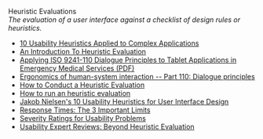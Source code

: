Heuristic Evaluations  
_The evaluation of a user interface against a checklist of design rules or heuristics._

*   [10 Usability Heuristics Applied to Complex Applications](https://www.nngroup.com/articles/usability-heuristics-complex-applications/)  
*   [An Introduction To Heuristic Evaluation](http://usabilitygeek.com/heuristic-evaluation-introduction/)  
*   [Applying ISO 9241-110 Dialogue Principles to Tablet Applications in Emergency Medical Services (PDF)](https://pdfs.semanticscholar.org/3d51/ab6549bbbb61dbd40e2062e13b057c37cdf3.pdf)  
*   [Ergonomics of human-system interaction -- Part 110: Dialogue principles](http://www.iso.org/iso/home/store/catalogue_tc/catalogue_detail.htm?csnumber=38009)  
*   [How to Conduct a Heuristic Evaluation](https://www.nngroup.com/articles/how-to-conduct-a-heuristic-evaluation/)  
*   [How to run an heuristic evaluation](http://uxmastery.com/how-to-run-an-heuristic-evaluation/)  
*   [Jakob Nielsen's 10 Usability Heuristics for User Interface Design](https://www.nngroup.com/articles/ten-usability-heuristics/)  
*   [Response Times: The 3 Important Limits](https://www.nngroup.com/articles/response-times-3-important-limits/)  
*   [Severity Ratings for Usability Problems](https://www.nngroup.com/articles/how-to-rate-the-severity-of-usability-problems/)  
*   [Usability Expert Reviews: Beyond Heuristic Evaluation](http://www.userfocus.co.uk/articles/expertreviews.html)  
